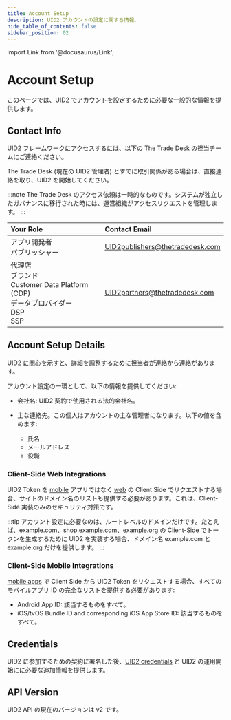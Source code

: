 ```yaml
---
title: Account Setup
description: UID2 アカウントの設定に関する情報。
hide_table_of_contents: false
sidebar_position: 02
---
```


import Link from '@docusaurus/Link';

# Account Setup

このページでは、UID2 でアカウントを設定するために必要な一般的な情報を提供します。

## Contact Info

UID2 フレームワークにアクセスするには、以下の The Trade Desk の担当チームにご連絡ください。

The Trade Desk (現在の UID2 管理者) とすでに取引関係がある場合は、直接連絡を取り、UID2 を開始してください。

:::note
The Trade Desk のアクセス依頼は一時的なものです。システムが独立したガバナンスに移行された時には、運営組織がアクセスリクエストを管理します。
:::

| Your Role | Contact Email |
| :--- | :--- |
| アプリ開発者<br/>パブリッシャー                                  | UID2publishers@thetradedesk.com |
| 代理店<br/>ブランド<br/>Customer Data Platform (CDP)<br/>データプロバイダー<br/>DSP<br/>SSP | UID2partners@thetradedesk.com   |

## Account Setup Details

UID2 に関心を示すと、詳細を調整するために担当者が連絡から連絡があります。

アカウント設定の一環として、以下の情報を提供してください:

* 会社名: UID2 契約で使用される法的会社名。

* 主な連絡先。この個人はアカウントの主な管理者になります。以下の値を含めます:
  * 氏名
  * メールアドレス
  * 役職

### Client-Side Web Integrations

UID2 Token を [mobile](../overviews/overview-publishers.md#mobile-integrations) アプリではなく [web](../overviews/overview-publishers.md#web-integrations) の Client Side でリクエストする場合、サイトのドメイン名のリストも提供する必要があります。これは、Client-Side 実装のみのセキュリティ対策です。

:::tip
アカウント設定に必要なのは、ルートレベルのドメインだけです。たとえば、example.com、shop.example.com、example.org の Client-Side でトークンを生成するために UID2 を実装する場合、ドメイン名 example.com と example.org だけを提供します。
:::

### Client-Side Mobile Integrations

[mobile apps](../overviews/overview-publishers.md#mobile-integrations) で Client Side から UID2 Token をリクエストする場合、すべてのモバイルアプリ ID の完全なリストを提供する必要があります:

- Android App ID: 該当するものをすべて。
- iOS/tvOS Bundle ID and corresponding iOS App Store ID: 該当するものをすべて。

## Credentials

UID2 に参加するための契約に署名した後、[UID2 credentials](gs-credentials.md) と UID2 の運用開始にに必要な追加情報を提供します。

## API Version

UID2 API の現在のバージョンは v2 です。
